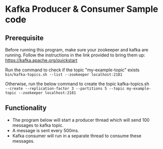 # Kafka Producer & Consumer Sample code

## Prerequisite
Before running this program, make sure your zookeeper and kafka are running. 
Follow the instructions in the link provided to bring them up:
https://kafka.apache.org/quickstart

Run the command to check if the topic "my-example-topic" exists  
``bin/kafka-topics.sh --list --zookeeper localhost:2181``

Otherwise, run the below command to create the topic kafka-topics.sh  
``--create --replication-factor 3 --partitions 5 --topic my-example-topic --zookeeper localhost:2181``

## Functionality
- The program below will start a producer thread which will send 100 messages to kafka topic.
- A message is sent every 500ms.
- Kafka consumer will run in a separate thread to consume these messages.
